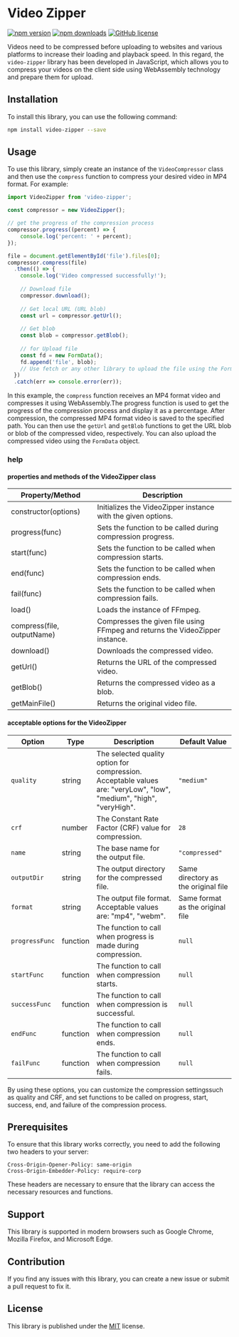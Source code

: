 # Video Zipper

[![npm version](https://img.shields.io/npm/v/video-zipper.svg)](https://www.npmjs.com/package/video-zipper)
[![npm downloads](https://img.shields.io/npm/dt/video-zipper.svg)](https://www.npmjs.com/package/video-zipper)
[![GitHub license](https://img.shields.io/github/license/yoosefap/video-zipper.svg)](https://github.com/yoosefap/video-zipper/blob/master/LICENSE)

Videos need to be compressed before uploading to websites and various platforms to increase their loading and playback speed. In this regard, the `video-zipper` library has been developed in JavaScript, which allows you to compress your videos on the client side using WebAssembly technology and prepare them for upload.

## Installation

To install this library, you can use the following command:

```bash
npm install video-zipper --save
```


## Usage

To use this library, simply create an instance of the `VideoCompressor` class and then use the `compress` function to compress your desired video in MP4 format. For example:

```javascript
import VideoZipper from 'video-zipper';

const compressor = new VideoZipper();

// get the progress of the compression process
compressor.progress((percent) => {
    console.log('percent: ' + percent);
});

file = document.getElementById('file').files[0];
compressor.compress(file)
  .then(() => {
    console.log('Video compressed successfully!');
    
    // Download file
    compressor.download();
    
    // Get local URL (URL blob)
    const url = compressor.getUrl();
    
    // Get blob
    const blob = compressor.getBlob();
    
    // for Upload file
    const fd = new FormData();
    fd.append('file', blob);
    // Use fetch or any other library to upload the file using the FormData object
  })
  .catch(err => console.error(err));
```

In this example, the `compress` function receives an MP4 format video and compresses it using WebAssembly.The progress function is used to get the progress of the compression process and display it as a percentage. After compression, the compressed MP4 format video is saved to the specified path. You can then use the `getUrl` and `getBlob` functions to get the URL blob or blob of the compressed video, respectively. You can also upload the compressed video using the `FormData` object.

### help
#### properties and methods of the VideoZipper class

| Property/Method | Description |
| --- | --- |
| constructor(options) | Initializes the VideoZipper instance with the given options. |
| progress(func) | Sets the function to be called during compression progress. |
| start(func) | Sets the function to be called when compression starts. |
| end(func) | Sets the function to be called when compression ends. |
| fail(func) | Sets the function to be called when compression fails. |
| load() | Loads the instance of FFmpeg. |
| compress(file, outputName) | Compresses the given file using FFmpeg and returns the VideoZipper instance. |
| download() | Downloads the compressed video. |
| getUrl() | Returns the URL of the compressed video. |
| getBlob() | Returns the compressed video as a blob. |
| getMainFile() | Returns the original video file. |




#### acceptable options for the VideoZipper
| Option | Type | Description                                                                                                         | Default Value |
| --- | --- |---------------------------------------------------------------------------------------------------------------------| --- |
| `quality` | string | The selected quality option for compression. Acceptable values are: "veryLow", "low", "medium", "high", "veryHigh". | `"medium"` |
| `crf` | number | The Constant Rate Factor (CRF) value for compression.                                                               | `28` |
| `name` | string | The base name for the output file.                                                                                  | `"compressed"` |
| `outputDir` | string | The output directory for the compressed file.                                                                       | Same directory as the original file |
| `format` | string | The output file format. Acceptable values are: "mp4", "webm".                                                       | Same format as the original file |
| `progressFunc` | function | The function to call when progress is made during compression.                                                      | `null` |
| `startFunc` | function | The function to call when compression starts.                                                                       | `null` |
| `successFunc` | function | The function to call when compression is successful.                                                                | `null` |
| `endFunc` | function | The function to call when compression ends.                                                                         | `null` |
| `failFunc` | function | The function to call when compression fails.                                                                        | `null` |

By using these options, you can customize the compression settingssuch as quality and CRF, and set functions to be called on progress, start, success, end, and failure of the compression process.

## Prerequisites

To ensure that this library works correctly, you need to add the following two headers to your server:

```
Cross-Origin-Opener-Policy: same-origin
Cross-Origin-Embedder-Policy: require-corp
```

These headers are necessary to ensure that the library can access the necessary resources and functions.

## Support

This library is supported in modern browsers such as Google Chrome, Mozilla Firefox, and Microsoft Edge.

## Contribution

If you find any issues with this library, you can create a new issue or submit a pull request to fix it.

## License

This library is published under the [MIT](https://opensource.org/licenses/MIT) license.